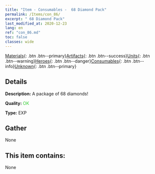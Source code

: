 ```yaml
---
title: "Item - Consumables -  68 Diamond Pack"
permalink: /Items/con_86/
excerpt: " 68 Diamond Pack"
last_modified_at: 2020-12-23
lang: en
ref: "con_86.md"
toc: false
classes: wide
---
```

 [Materials](/Items/){: .btn .btn--primary}[Artifacts](/Items/Artifacts/){: .btn .btn--success}[Units](/Items/Units/){: .btn .btn--warning}[Heroes](/Items/Heroes/){: .btn .btn--danger}[Consumables](/Items/Consumables/){: .btn .btn--info}[Unknown](/Items/Unknown/){: .btn .btn--primary}

## Details
 **Description:** A package of 68 diamonds!

 **Quality:** <span style="color: #32CD32">OK</span>

 **Type:** EXP

## Gather

  None

## This item contains:

  None

